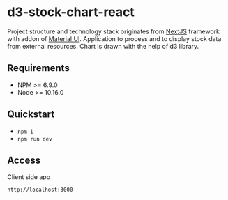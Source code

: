 d3-stock-chart-react
=======
Project structure and technology stack originates from [NextJS](https://nextjs.org/) framework with addon of [Material UI](https://material-ui.com/).
Application to process and to display stock data from external resources. Chart is drawn with the help of d3 library.  

Requirements
------------
- NPM >= 6.9.0
- Node >= 10.16.0

Quickstart
----------

- `npm i`
- `npm run dev`


Access
------

Client side app

`http://localhost:3000`
